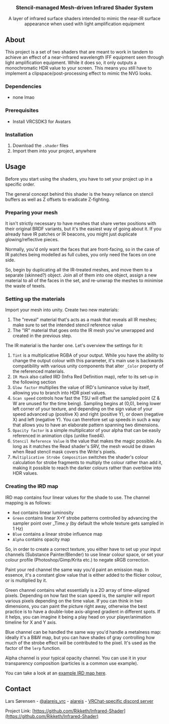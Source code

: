 <div align="center">
<h3 align="center">Stencil-managed Mesh-driven Infrared Shader System</h3>

  <p align="center">
    A layer of infrared surface shaders intended to mimic the near-IR surface appearance when used with light amplification equipment
  </p>
</div>

## About

This project is a set of two shaders that are meant to work in tandem to achieve an effect of a near-infrared wavelength IFF equipment seen through light amplification equipment. While it does so, it only outputs a monochromatic HDR value to your screen. This means you still have to implement a clipspace/post-processing effect to mimic the NVG looks.


### Dependencies

* none lmao


### Prerequisites

 * Install VRCSDK3 for Avatars


### Installation

1. Download the `.shader` files
2. Import them into your project, anywhere




## Usage

Before you start using the shaders, you have to set your project up in a specific order.

The general concept behind this shader is the heavy reliance on stencil buffers as well as Z offsets to eradicate Z-fighting.

### Preparing your mesh

It isn't strictly necessary to have meshes that share vertex positions with their original BRDF variants, but it's the easiest way of going about it. If you already have IR patches or IR beacons, you might just duplicate glowing/reflective pieces.

Normally, you'd only want the faces that are front-facing, so in the case of IR patches being modelled as full cubes, you only need the faces on one side.

So, begin by duplicating all the IR-treated meshes, and move them to a separate (skinned?) object. Join all of them into one object, assign a new material to all of the faces in the set, and re-unwrap the meshes to minimise the waste of texels.

### Setting up the materials

Import your mesh into unity. Create two new materials:

1. The "reveal" material that's acts as a mask that reveals all IR meshes; make sure to set the intended stencil reference value
2. The "IR" material that goes onto the IR mesh you've unwrapped and created in the previous step.

The IR material is the harder one. Let's overview the settings for it:

1. `Tint` is a multiplicative RGBA of your output. While you have the ability to change the output colour with this parameter, it's main use is backwards compatibility with various unity components that alter `_Color` property of the referenced materials.
2. `IR Mask` also called IRD (Infra Red Definition map), refer to its set-up in the following section
3. `Glow factor` multiplies the value of IRD's luminance value by itself, allowing you to branch into HDR pixel values.
4. `Scan speed` controls how fast the TSU will offset the sampled point (Z & W are unused for the time being). Sampling begins at (0,0), being lower left corner of your texture, and depending on the sign value of your speed advanced up (positive X) and right (positive Y), or down (negative X) and left (negative Y). You can therefore set up speeds in such a way that allows you to have an elaborate pattern spanning two dimensions.
5. `Opacity factor` is a simple multiplicator of your alpha that can be easily referenced in animation clips (unlike fixed4).
6. `Stencil Reference Value` is the value that makes the magic possible. As long as it matches the Read shader's SRV, the mesh would be drawn when Read stencil mask covers the Write's pixels.
7. `Multiplicative Strobe Composition` switches the shader's colour calculation for strobe fragments to multiply the colour rather than add it, making it possible to reach the darker colours rather than overblow into HDR values.

### Creating the IRD map

IRD map contains four linear values for the shade to use. The channel mapping is as follows:  
* `Red` contains linear luminosity  
* `Green` contains linear X+Y strobe patterns controlled by advancing the sampler point over _Time.y (by default the whole texture gets sampled in 1 Hz)  
* `Blue` contains a linear strobe influence map
* `Alpha` contains opacity map

So, in order to create a correct texture, you either have to set up your input channels (Substance Painter/Blender) to use linear colour space, or set your colour profile (Photoshop/Gimp/Krita etc.) to negate sRGB correction.

Paint your red channel the same way you'd paint an emission map. In essence, it's a constant glow value that is either added to the flicker colour, or is multiplied by it.

Green channel contains what essentially is a 2D array of time-aligned pixels. Depending on how fast the scan speed is, the sampler will report various pixels depending on the time value. If you can think in two dimensions, you can paint the picture right away, otherwise the best practice is to have a double-lobe axis-aligned gradient in different spots. If it helps, you can imagine it being a play head on your player/animation timeline for X and Y axis.

Blue channel can be handled the same way you'd handle a metalness map: ideally it's a B&W map, but you can have shades of gray controlling how much of the strobe effect will be contributed to the pixel. It's used as the factor of the `lerp` function.

Alpha channel is your typical opacity channel. You can use it in your transparency composition (particles is a common use example).

You can take a look at an [example IRD map here](./examples/example_ird.png).




## Contact

Lars Sørensen - [@alareis_vrc](https://twitter.com/alareis_vrc) - [alareis](https://vrchat.com/home/user/usr_e3283b19-0468-479f-82de-0907c41920b0) - [VRChat-specific discord server](https://discord.gg/invite/hfdHnWVcbh)

Project Link: [https://github.com/Rikketh/Infrared-Shader](https://github.com/Rikketh/Infrared-Shader)
